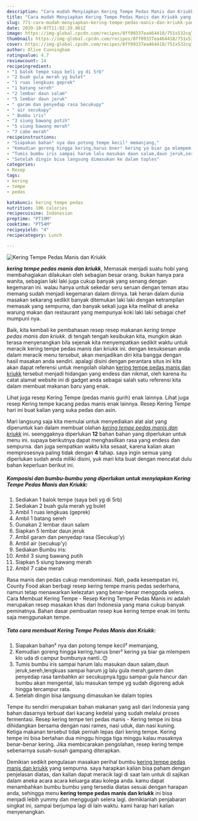 ```yaml
---
description: "Cara mudah Menyiapkan Kering Tempe Pedas Manis dan Kriukk yang Lezat"
title: "Cara mudah Menyiapkan Kering Tempe Pedas Manis dan Kriukk yang Lezat"
slug: 771-cara-mudah-menyiapkan-kering-tempe-pedas-manis-dan-kriukk-yang-lezat
date: 2020-10-07T11:02:29.861Z
image: https://img-global.cpcdn.com/recipes/8ff09337ea464418/751x532cq70/kering-tempe-pedas-manis-dan-kriukk-foto-resep-utama.jpg
thumbnail: https://img-global.cpcdn.com/recipes/8ff09337ea464418/751x532cq70/kering-tempe-pedas-manis-dan-kriukk-foto-resep-utama.jpg
cover: https://img-global.cpcdn.com/recipes/8ff09337ea464418/751x532cq70/kering-tempe-pedas-manis-dan-kriukk-foto-resep-utama.jpg
author: Olive Cunningham
ratingvalue: 4.7
reviewcount: 14
recipeingredient:
- "1 balok tempe saya beli yg di 5rb"
- "2 buah gula merah yg bulet"
- "1 ruas lengkuas geprek"
- "1 batang sereh"
- "2 lembar daun salam"
- "5 lembar daun jeruk"
- " garam dan penyedap rasa Secukupy"
- " air secukupy"
- " Bumbu iris"
- "3 siung bawang putih"
- "5 siung bawang merah"
- "7 cabe merah"
recipeinstructions:
- "Siapakan bahan² nya dan potong tempe kecil² memanjang,"
- "Kemudian goreng hingga kering,harus bner² kering ya biar ga mlempem klo uda di campur bumbunya nanti..😊"
- "Tumis bumbu iris sampai harum lalu masukan daun salam,daun jeruk,sereh,lengkuas sampai harum jg lalu gula merah,garem dan penyedap rasa tambahkn air secukupnya.tggu sampai gula hancur dan bumbu akan mengental, lalu masukan tempe yg sudah digoreng aduk hingga tercampur rata."
- "Setelah dingin bisa langsung dimasukan ke dalam toples"
categories:
- Resep
tags:
- kering
- tempe
- pedas

katakunci: kering tempe pedas 
nutrition: 106 calories
recipecuisine: Indonesian
preptime: "PT19M"
cooktime: "PT54M"
recipeyield: "4"
recipecategory: Lunch

---
```



![Kering Tempe Pedas Manis dan Kriukk](https://img-global.cpcdn.com/recipes/8ff09337ea464418/751x532cq70/kering-tempe-pedas-manis-dan-kriukk-foto-resep-utama.jpg)

<b><i>kering tempe pedas manis dan kriukk</i></b>, Memasak menjadi suatu hobi yang membahagiakan dilakukan oleh sebagian besar orang. bukan hanya para wanita, sebagian laki laki juga cukup banyak yang senang dengan kegemaran ini. walau hanya untuk sekedar seru seruan dengan teman atau memang sudah menjadi kegemaran dalam dirinya. tak heran dalam dunia masakan sekarang sedikit banyak ditemukan laki laki dengan ketrampilan memasak yang sempurna, dan banyak sekali juga kita melihat di aneka warung makan dan restaurant yang mempunyai koki laki laki sebagai chef mumpuni nya.

Baik, kita kembali ke pembahasan resep resep makanan <i>kering tempe pedas manis dan kriukk</i>. di tengah tengah kesibukan kita, mungkin akan terasa menyenangkan bila sejenak kita menyempatkan sedikit waktu untuk meracik kering tempe pedas manis dan kriukk ini. dengan kesuksesan anda dalam meracik menu tersebut, akan menjadikan diri kita bangga dengan hasil masakan anda sendiri. apalagi disini dengan perantara situs ini kita akan dapat referensi untuk mengolah olahan <u>kering tempe pedas manis dan kriukk</u> tersebut menjadi hidangan yang endess dan nikmat, oleh karena itu catat alamat website ini di gadget anda sebagai salah satu referensi kita dalam membuat makanan baru yang enak.

Lihat juga resep Kering Tempe (pedas manis gurih) enak lainnya. Lihat juga resep Kering tempe kacang pedas manis enak lainnya. Resep Kering Tempe hari ini buat kalian yang suka pedas dan asin.


Mari langsung saja kita memulai untuk menyediakan alat alat yang diperuntuk kan dalam membuat olahan <u><i>kering tempe pedas manis dan kriukk</i></u> ini. seenggaknya diperlukan <b>12</b> bahan bahan yang diperlukan untuk menu ini. supaya berikutnya dapat menghasilkan rasa yang endess dan sempurna. dan juga sempatkan waktu kita sesaat, karena kalian akan memprosesnya paling tidak dengan <b>4</b> tahap. saya ingin semua yang diperlukan sudah anda miliki disini, yuk mari kita buat dengan mencatat dulu bahan keperluan berikut ini.

<!--inarticleads1-->

##### Komposisi dan bumbu-bumbu yang diperlukan untuk menyiapkan Kering Tempe Pedas Manis dan Kriukk:

1. Sediakan 1 balok tempe (saya beli yg di 5rb)
1. Sediakan 2 buah gula merah yg bulet
1. Ambil 1 ruas lengkuas (geprek)
1. Ambil 1 batang sereh
1. Gunakan 2 lembar daun salam
1. Siapkan 5 lembar daun jeruk
1. Ambil  garam dan penyedap rasa (Secukup&#39;y)
1. Ambil  air (secukup&#39;y)
1. Sediakan  Bumbu iris:
1. Ambil 3 siung bawang putih
1. Siapkan 5 siung bawang merah
1. Ambil 7 cabe merah


Rasa manis dan pedas cukup mendominasi. Nah, pada kesempatan ini, County Food akan berbagi resep kering tempe manis pedas sederhana, namun tetap menawarkan kelezatan yang benar-benar menggoda selera. Cara Membuat Kering Tempe - Resep Kering Tempe Pedas Manis ini adalah merupakan resep masakan khas dari Indonesia yang mana cukup banyak peminatnya. Bahan dasar pembuatan resep kue kering tempe enak ini tentu saja menggunakan tempe. 

<!--inarticleads2-->

##### Tata cara membuat Kering Tempe Pedas Manis dan Kriukk:

1. Siapakan bahan² nya dan potong tempe kecil² memanjang,
1. Kemudian goreng hingga kering,harus bner² kering ya biar ga mlempem klo uda di campur bumbunya nanti..😊
1. Tumis bumbu iris sampai harum lalu masukan daun salam,daun jeruk,sereh,lengkuas sampai harum jg lalu gula merah,garem dan penyedap rasa tambahkn air secukupnya.tggu sampai gula hancur dan bumbu akan mengental, lalu masukan tempe yg sudah digoreng aduk hingga tercampur rata.
1. Setelah dingin bisa langsung dimasukan ke dalam toples


Tempe itu sendiri merupakan bahan makanan yang asli dari Indonesia yang bahan dasarnya terbuat dari kacang kedelai yang sudah melalui proses fermentasi. Resep kering tempe teri pedas manis - Kering tempe ini bisa dihidangkan bersama dengan nasi rames, nasi uduk, dan nasi kuning. Ketiga makanan tersebut tidak pernah lepas dari kering tempe. Kering tempe ini bisa bertahan dua minggu hingga tiga minggu kalau masaknya benar-benar kering. Jika membicarakan pengolahan, resep kering tempe sebenarnya susah-susah gampang diterapkan. 

Demikian sedikit pengulasan masakan perihal bumbu <u>kering tempe pedas manis dan kriukk</u> yang sempurna. saya harapkan kalian bisa paham dengan penjelasan diatas, dan kalian dapat meracik lagi di saat lain untuk di sajikan dalam aneka acara acara keluarga atau kolega anda. kamu dapat menambahkan bumbu bumbu yang tersedia diatas sesuai dengan harapan anda, sehingga menu <b>kering tempe pedas manis dan kriukk</b> ini bisa menjadi lebih yummy dan menggugah selera lagi. demikianlah penjabaran singkat ini, sampai berjumpa lagi di lain waktu. kami harap hari kalian menyenangkan.
